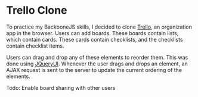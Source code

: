 Trello Clone
============

To practice my BackboneJS skills, I decided to clone [Trello](http://trello.com),
an organization app in the browser. Users can add boards. These boards contain lists,
which contain cards. These cards contain checklists, and the checklists contain
checklist items.

Users can drag and drop any of these elements to reorder them. This was done using
[JQueryUI](http://jqueryui.com). Whenever the user drags and drops an element, an
AJAX request is sent to the server to update the current ordering of the elements.

Todo: Enable board sharing with other users
